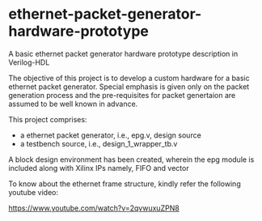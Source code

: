 # ethernet-packet-generator-hardware-prototype
A basic ethernet packet generator hardware prototype description in Verilog-HDL

The objective of this project is to develop a custom hardware for a basic ethernet packet generator. Special emphasis is given only on the packet generation process and the pre-requisites for packet genertaion are assumed to be well known in advance.

This project comprises:
- a ethernet packet generator, i.e., epg.v, design source
- a testbench source, i.e., design_1_wrapper_tb.v

A block design environment has been created, wherein the epg module is included along with Xilinx IPs namely, FIFO and vector 

To know about the ethernet frame structure, kindly refer the following youtube video:

https://www.youtube.com/watch?v=2qvwuxuZPN8
